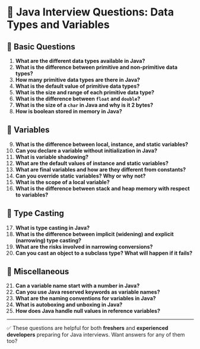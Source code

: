 # 💼 Java Interview Questions: Data Types and Variables

## 🔹 Basic Questions

1. **What are the different data types available in Java?**
2. **What is the difference between primitive and non-primitive data types?**
3. **How many primitive data types are there in Java?**
4. **What is the default value of primitive data types?**
5. **What is the size and range of each primitive data type?**
6. **What is the difference between `float` and `double`?**
7. **What is the size of a `char` in Java and why is it 2 bytes?**
8. **How is boolean stored in memory in Java?**

## 🔹 Variables

9. **What is the difference between local, instance, and static variables?**
10. **Can you declare a variable without initialization in Java?**
11. **What is variable shadowing?**
12. **What are the default values of instance and static variables?**
13. **What are final variables and how are they different from constants?**
14. **Can you override static variables? Why or why not?**
15. **What is the scope of a local variable?**
16. **What is the difference between stack and heap memory with respect to variables?**

## 🔹 Type Casting

17. **What is type casting in Java?**
18. **What is the difference between implicit (widening) and explicit (narrowing) type casting?**
19. **What are the risks involved in narrowing conversions?**
20. **Can you cast an object to a subclass type? What will happen if it fails?**

## 🔹 Miscellaneous

21. **Can a variable name start with a number in Java?**
22. **Can you use Java reserved keywords as variable names?**
23. **What are the naming conventions for variables in Java?**
24. **What is autoboxing and unboxing in Java?**
25. **How does Java handle null values in reference variables?**

---

✅ These questions are helpful for both **freshers** and **experienced developers** preparing for Java interviews. Want answers for any of them too?
